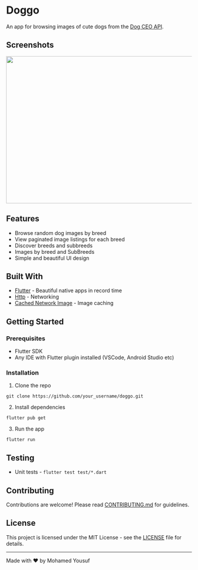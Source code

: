 
# Doggo 

An app for browsing images of cute dogs from the [Dog CEO API](https://dog.ceo/dog-api/).


## Screenshots

<img src="assets/images/appScreenShot.PNG" width="800" height="400">


## Features

- Browse random dog images by breed
- View paginated image listings for each breed
- Discover breeds and subbreeds
- Images by breed and SubBreeds
- Simple and beautiful UI design

## Built With

- [Flutter](https://flutter.dev/) - Beautiful native apps in record time
- [Http](https://pub.dev/packages/http) - Networking 
- [Cached Network Image](https://pub.dev/packages/cached_network_image) - Image caching


## Getting Started

### Prerequisites

- Flutter SDK
- Any IDE with Flutter plugin installed (VSCode, Android Studio etc)

### Installation

1. Clone the repo
```
git clone https://github.com/your_username/doggo.git
```
2. Install dependencies
```
flutter pub get
```
3. Run the app
```
flutter run
```

## Testing

- Unit tests - `flutter test test/*.dart`


## Contributing

Contributions are welcome! Please read [CONTRIBUTING.md](CONTRIBUTING.md) for guidelines.

## License

This project is licensed under the MIT License - see the [LICENSE](LICENSE) file for details.

---

Made with ❤️ by Mohamed Yousuf
